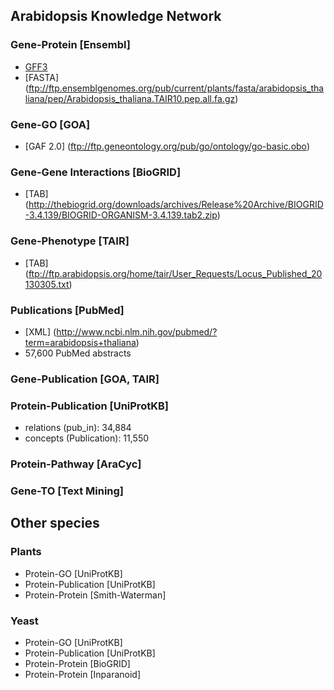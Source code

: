 ## Arabidopsis Knowledge Network

### Gene-Protein [Ensembl]
  - [GFF3](ftp://ftp.ensemblgenomes.org/pub/current/plants/gff3/arabidopsis_thaliana/Arabidopsis_thaliana.TAIR10.32.gff3.gz)
  - [FASTA] (ftp://ftp.ensemblgenomes.org/pub/current/plants/fasta/arabidopsis_thaliana/pep/Arabidopsis_thaliana.TAIR10.pep.all.fa.gz)

### Gene-GO [GOA]
  - [GAF 2.0] (ftp://ftp.geneontology.org/pub/go/ontology/go-basic.obo)

### Gene-Gene Interactions [BioGRID]
  - [TAB] (http://thebiogrid.org/downloads/archives/Release%20Archive/BIOGRID-3.4.139/BIOGRID-ORGANISM-3.4.139.tab2.zip)

### Gene-Phenotype [TAIR]
  - [TAB] (ftp://ftp.arabidopsis.org/home/tair/User_Requests/Locus_Published_20130305.txt)

### Publications [PubMed]
  - [XML] (http://www.ncbi.nlm.nih.gov/pubmed/?term=arabidopsis+thaliana)
  - 57,600 PubMed abstracts

### Gene-Publication [GOA, TAIR]


### Protein-Publication [UniProtKB]
  - relations (pub_in): 34,884
  - concepts (Publication): 11,550

### Protein-Pathway [AraCyc]

### Gene-TO [Text Mining]


## Other species

### Plants
  - Protein-GO [UniProtKB]
  - Protein-Publication [UniProtKB]
- Protein-Protein [Smith-Waterman]

### Yeast
  - Protein-GO [UniProtKB]
  - Protein-Publication [UniProtKB]
  - Protein-Protein [BioGRID]
  - Protein-Protein [Inparanoid]


